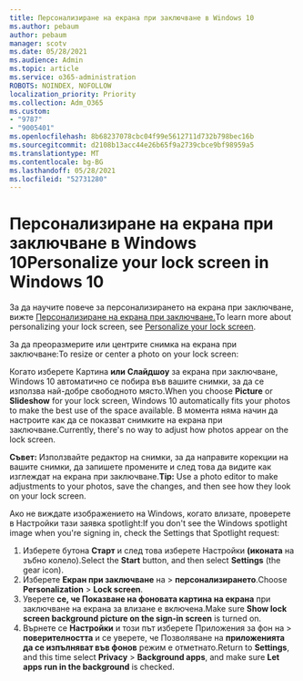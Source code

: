 ```yaml
---
title: Персонализиране на екрана при заключване в Windows 10
ms.author: pebaum
author: pebaum
manager: scotv
ms.date: 05/28/2021
ms.audience: Admin
ms.topic: article
ms.service: o365-administration
ROBOTS: NOINDEX, NOFOLLOW
localization_priority: Priority
ms.collection: Adm_O365
ms.custom:
- "9787"
- "9005401"
ms.openlocfilehash: 8b68237078cbc04f99e5612711d732b798bec16b
ms.sourcegitcommit: d2108b13acc44e26b65f9a2739cbce9bf98959a5
ms.translationtype: MT
ms.contentlocale: bg-BG
ms.lasthandoff: 05/28/2021
ms.locfileid: "52731280"
---
```

# <a name="personalize-your-lock-screen-in-windows-10"></a><span data-ttu-id="aae7d-102">Персонализиране на екрана при заключване в Windows 10</span><span class="sxs-lookup"><span data-stu-id="aae7d-102">Personalize your lock screen in Windows 10</span></span>

<span data-ttu-id="aae7d-103">За да научите повече за персонализирането на екрана при заключване, вижте [Персонализиране на екрана при заключване.](https://support.microsoft.com/windows/personalize-your-lock-screen-81dab9b0-35cf-887c-84a0-6de8ef72bea0)</span><span class="sxs-lookup"><span data-stu-id="aae7d-103">To learn more about personalizing your lock screen, see [Personalize your lock screen](https://support.microsoft.com/windows/personalize-your-lock-screen-81dab9b0-35cf-887c-84a0-6de8ef72bea0).</span></span>

<span data-ttu-id="aae7d-104">За да преоразмерите или центрите снимка на екрана при заключване:</span><span class="sxs-lookup"><span data-stu-id="aae7d-104">To resize or center a photo on your lock screen:</span></span>

<span data-ttu-id="aae7d-105">Когато изберете Картина **или** **Слайдшоу** за екрана при заключване, Windows 10 автоматично се побира във вашите снимки, за да се използва най-добре свободното място.</span><span class="sxs-lookup"><span data-stu-id="aae7d-105">When you choose **Picture** or **Slideshow** for your lock screen, Windows 10 automatically fits your photos to make the best use of the space available.</span></span> <span data-ttu-id="aae7d-106">В момента няма начин да настроите как да се показват снимките на екрана при заключване.</span><span class="sxs-lookup"><span data-stu-id="aae7d-106">Currently, there's no way to adjust how photos appear on the lock screen.</span></span>

<span data-ttu-id="aae7d-107">**Съвет:** Използвайте редактор на снимки, за да направите корекции на вашите снимки, да запишете промените и след това да видите как изглеждат на екрана при заключване.</span><span class="sxs-lookup"><span data-stu-id="aae7d-107">**Tip:** Use a photo editor to make adjustments to your photos, save the changes, and then see how they look on your lock screen.</span></span>

<span data-ttu-id="aae7d-108">Ако не виждате изображението на Windows, когато влизате, проверете в Настройки тази заявка spotlight:</span><span class="sxs-lookup"><span data-stu-id="aae7d-108">If you don't see the Windows spotlight image when you're signing in, check the Settings that Spotlight request:</span></span> 

1. <span data-ttu-id="aae7d-109">Изберете бутона **Старт** и след това изберете Настройки **(иконата** на зъбно колело).</span><span class="sxs-lookup"><span data-stu-id="aae7d-109">Select the **Start** button, and then select **Settings** (the gear icon).</span></span>
1. <span data-ttu-id="aae7d-110">Изберете **Екран при заключване** на  >  **персонализирането**.</span><span class="sxs-lookup"><span data-stu-id="aae7d-110">Choose **Personalization** > **Lock screen**.</span></span>
1. <span data-ttu-id="aae7d-111">Уверете **се, че Показване на фоновата картина на екрана** при заключване на екрана за влизане е включена.</span><span class="sxs-lookup"><span data-stu-id="aae7d-111">Make sure **Show lock screen background picture on the sign-in screen** is turned on.</span></span>
1. <span data-ttu-id="aae7d-112">Върнете се **Настройки** и този път изберете Приложения за фон на  >  **поверителността** и се уверете, че Позволяване на **приложенията да се изпълняват във фонов** режим е отметнато.</span><span class="sxs-lookup"><span data-stu-id="aae7d-112">Return to **Settings**, and this time select **Privacy** > **Background apps**, and make sure **Let apps run in the background** is checked.</span></span>
